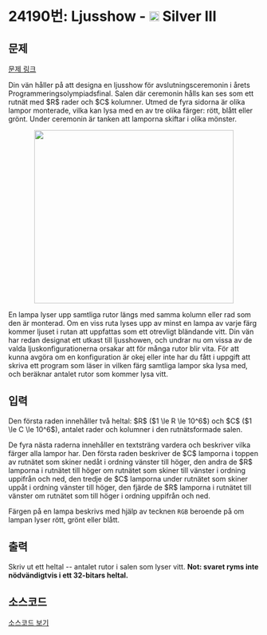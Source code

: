 # 24190번: Ljusshow - <img src="https://static.solved.ac/tier_small/8.svg" style="height:20px" /> Silver III

<!-- performance -->

<!-- 문제 제출 후 깃허브에 푸시를 했을 때 제출한 코드의 성능이 입력될 공간입니다.-->

<!-- end -->

## 문제

[문제 링크](https://boj.kr/24190)


<p>Din vän håller på att designa en ljusshow för avslutningsceremonin i årets Programmeringsolympiadsfinal. Salen där ceremonin hålls kan ses som ett rutnät med $R$ rader och $C$ kolumner. Utmed de fyra sidorna är olika lampor monterade, vilka kan lysa med en av tre olika färger: rött, blått eller grönt. Under ceremonin är tanken att lamporna skiftar i olika mönster.</p>

<p style="text-align: center;"><img alt="" src="https://upload.acmicpc.net/a43c546a-dee6-41e0-9ad5-18ef5766aad3/-/preview/" style="width: 400px; height: 347px;"></p>

<p>En lampa lyser upp samtliga rutor längs med samma kolumn eller rad som den är monterad. Om en viss ruta lyses upp av minst en lampa av varje färg kommer ljuset i rutan att uppfattas som ett otrevligt bländande vitt. Din vän har redan designat ett utkast till ljusshowen, och undrar nu om vissa av de valda ljuskonfigurationerna orsakar att för många rutor blir vita. För att kunna avgöra om en konfiguration är okej eller inte har du fått i uppgift att skriva ett program som läser in vilken färg samtliga lampor ska lysa med, och beräknar antalet rutor som kommer lysa vitt.</p>



## 입력


<p>Den första raden innehåller två heltal: $R$ ($1 \le R \le 10^6$) och $C$ ($1 \le C \le 10^6$), antalet rader och kolumner i den rutnätsformade salen.</p>

<p>De fyra nästa raderna innehåller en textsträng vardera och beskriver vilka färger alla lampor har. Den första raden beskriver de $C$ lamporna i toppen av rutnätet som skiner nedåt i ordning vänster till höger, den andra de $R$ lamporna i rutnätet till höger om rutnätet som skiner till vänster i ordning uppifrån och ned, den tredje de $C$ lamporna under rutnätet som skiner uppåt i ordning vänster till höger, den fjärde de $R$ lamporna i rutnätet till vänster om rutnätet som till höger i ordning uppifrån och ned.</p>

<p>Färgen på en lampa beskrivs med hjälp av tecknen <code>RGB</code> beroende på om lampan lyser rött, grönt eller blått.</p>



## 출력


<p>Skriv ut ett heltal -- antalet rutor i salen som lyser vitt. <strong>Not: svaret ryms inte nödvändigtvis i ett 32-bitars heltal.</strong></p>



## 소스코드

[소스코드 보기](Ljusshow.py)